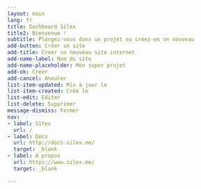 ```yaml
---
layout: main
lang: fr
title: Dashboard Silex
title2: Bienvenue !
subtitle: Plongez-vous dans un projet ou créez-en un nouveau
add-button: Créer un site
add-title: Créer un nouveau site internet
add-name-label: Nom du site
add-name-placeholder: Mon super projet
add-ok: Créer
add-cancel: Annuler
list-item-updated: Mis à jour le
list-item-created: Créé le
list-edit: Editer
list-delete: Supprimer
message-dismiss: Fermer
nav:
- label: Sites
  url: /
- label: Docs
  url: http://docs.silex.me/
  target: _blank
- label: A propos
  url: https://www.silex.me/
  target: _blank

---
```

